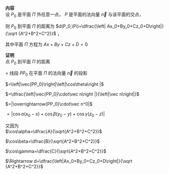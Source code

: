 **内容**  
设 $P_0$ 是平面 $\Pi$ 外任意一点， $P$ 是平面的法向量 $\vec n$ 与该平面的交点，  
  
则 $P_0$ 到平面 $\Pi$ 的距离为 $d(P_0,\Pi)=\dfrac{\left| Ax_0+By_0+Cz_0+D\right|}{\sqrt {A^2+B^2+C^2}}$ ，  
  
其中平面 $\Pi$ 方程为 $Ax+By+Cz+D=0$  
  
**证明**  
点 $P_0$ 到平面 $\Pi$ 的距离  
  
$=$ 线段 $PP_0$ 在平面 $\Pi$ 的法向量 $\vec n$ 的投影  
  
$=\left|\vec{PP_0}\right|\left|\cos\theta\right |$  
  
$=\dfrac{\left|\vec{PP_0}\cdot\vec n\right |}{\left|\vec n\right|}$  
  
$=|\overrightarrow{PP_0}\cdot\vec n^0|$  
  
$=|\cos\alpha(x_0-x)+\cos\beta(y_0-y)+\cos\gamma(z_0-z)|$  
  
又因为  
$\cos\alpha=\dfrac{A}{\sqrt{A^2+B^2+C^2}}$  
  
$\cos\beta=\dfrac{B}{\sqrt{A^2+B^2+C^2}}$  
  
$\cos\gamma=\dfrac{C}{\sqrt{A^2+B^2+C^2}}$  
  
$\Rightarrow d=\dfrac{\left|Ax_0+By_0+Cz_0+D\right|}{\sqrt {A^2+B^2+C^2}}$  
